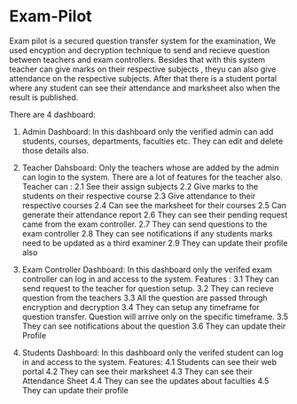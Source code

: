 # Exam-Pilot

Exam pilot is a secured question transfer system for the examination, We used encyption and decryption technique to send and recieve question between teachers and exam controllers. Besides that with this system teacher can give marks on their respective subjects , theyu can also give attendance on the respective subjects. After that there is a student portal where any student can see their attendance and marksheet also when the result is published.

There are 4 dashboard:
1. Admin Dashboard:
   In this dashboard only the verified admin can add students, courses, departments, faculties etc. They can edit and delete those details also.

2. Teacher Dahsboard: Only the teachers whose are added by the admin can login to the system. There are a lot of features for the teacher also. Teacher can :
   2.1 See their assign subjects
   2.2 Give marks to the students on their respective course
   2.3 Give attendance to their respective courses
   2.4 Can see the marksheet for their courses
   2.5 Can generate their attendance report
   2.6 They can see their pending request came from the exam controller.
   2.7 They can send questions to the exam controller
   2.8 They can see notifications if any students marks need to be updated as a third examiner
   2.9 They can update their profile also

3. Exam Controller Dashboard: In this dashboard only the verifed exam controller can log in and access to the system.
   Features :
   3.1 They can send request to the teacher for question setup.
   3.2 They can recieve question from the teachers
   3.3 All the question are passed through encryption and decryption
   3.4 They can setup any timeframe for question transfer. Question will arrive only on the specific timeframe.
   3.5 They can see notifications about the question
   3.6 They can update their Profile

4. Students Dashboard: In this dashboard only the verifed student can log in and access to the system.
   Features:
   4.1 Students can see their web portal
   4.2 They can see their marksheet
   4.3 They can see their Attendance Sheet
   4.4 They can see the updates about faculties
   4.5 They can update their profile
